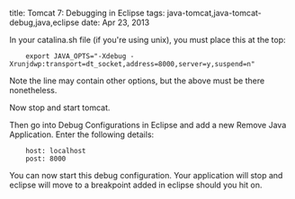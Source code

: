 title: Tomcat 7: Debugging in Eclipse
tags: java-tomcat,java-tomcat-debug,java,eclipse
date: Apr 23, 2013

In your catalina.sh file (if you're using unix), you must place this at the top:

		export JAVA_OPTS="-Xdebug -Xrunjdwp:transport=dt_socket,address=8000,server=y,suspend=n"

Note the line may contain other options, but the above must be there nonetheless.

Now stop and start tomcat.

Then go into Debug Configurations in Eclipse and add a new Remove Java Application. Enter the following details:

		host: localhost
		post: 8000

You can now start this debug configuration. Your application will stop and eclipse will move to a breakpoint added in eclipse should you hit on.
